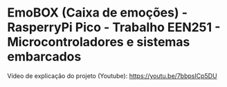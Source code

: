 # EmoBOX (Caixa de emoções) - RasperryPi Pico - Trabalho EEN251 - Microcontroladores e sistemas embarcados
Vídeo de explicação do projeto (Youtube): https://youtu.be/7bbpsICp5DU
